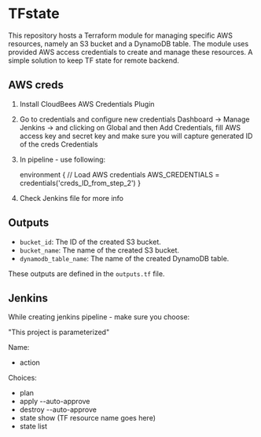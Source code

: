 # TFstate
This repository hosts a Terraform module for managing specific AWS resources, namely an S3 bucket and a DynamoDB table. The module uses provided AWS access credentials to create and manage these resources.
A simple solution to keep TF state for remote backend.


## AWS creds

1. Install CloudBees AWS Credentials Plugin
2. Go to credentials and configure new credentials Dashboard -> Manage Jenkins -> and clicking on Global and then Add Credentials, fill AWS access key and secret key and make sure you will capture generated ID of the creds
Credentials
3. In pipeline - use following:

    environment {
        // Load AWS credentials
        AWS_CREDENTIALS = credentials('creds_ID_from_step_2')
    }
4. Check Jenkins file for more info    

## Outputs

- `bucket_id`: The ID of the created S3 bucket.
- `bucket_name`: The name of the created S3 bucket.
- `dynamodb_table_name`: The name of the created DynamoDB table.

These outputs are defined in the `outputs.tf` file.


## Jenkins

While creating jenkins pipeline - make sure you choose:

"This project is parameterized"

Name: 
- action

Choices:
- plan
- apply --auto-approve
- destroy --auto-approve
- state show (TF resource name goes here)
- state list
